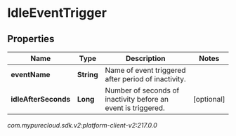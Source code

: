 # IdleEventTrigger


## Properties

| Name | Type | Description | Notes |
| ------------ | ------------- | ------------- | ------------- |
| **eventName** | **String** | Name of event triggered after period of inactivity. |  |
| **idleAfterSeconds** | **Long** | Number of seconds of inactivity before an event is triggered. |  [optional] |




_com.mypurecloud.sdk.v2:platform-client-v2:217.0.0_
